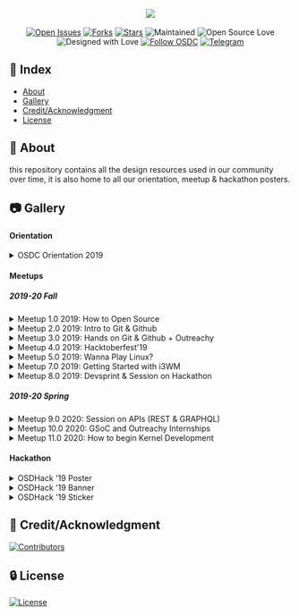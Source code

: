 <div align="center">
<p>
  <img src="/logo/osdcdesign.png" width="400">
</p>

[![Open Issues](https://img.shields.io/github/issues/osdc/design?style=for-the-badge&logo=github)](https://github.com/osdc/design/issues) [![Forks](https://img.shields.io/github/forks/osdc/design?style=for-the-badge&logo=github)](https://github.com/osdc/design/network/members) [![Stars](https://img.shields.io/github/stars/osdc/design?style=for-the-badge&logo=reverbnation)](https://github.com/osdc/design/stargazers) ![Maintained](https://img.shields.io/maintenance/yes/2019?style=for-the-badge&logo=github) ![Open Source Love](https://img.shields.io/badge/Open%20Source-%E2%99%A5-red?style=for-the-badge&logo=open-source-initiative) ![Designed with Love](https://img.shields.io/badge/Designed%20With-%E2%99%A5-critical?style=for-the-badge&logo=ko-fi) [![Follow OSDC](https://img.shields.io/twitter/follow/osdcjiit?color=blue&label=Follow%20OSDC&logo=twitter&style=for-the-badge)](https://twitter.com/intent/follow?screen_name=osdcjiit) [![Telegram](https://img.shields.io/badge/Telegram-Chat-informational?style=for-the-badge&logo=telegram)](https://telegram.me/jiitosdc)

</div>

## :ledger: Index

- [About](#beginner-about)
- [Gallery](#camera-gallery)
- [Credit/Acknowledgment](#star2-creditacknowledgment)
- [License](#lock-license)

## :beginner: About

this repository contains all the design resources used in our community over time, it is also home to all our orientation, meetup & hackathon posters.

## :camera: Gallery

<p align="center">

#### Orientation

<details> 
  <summary>OSDC Orientation 2019</summary>
<img src="/Meetup Posters/OSDC Orientation 2019.jpg" width="900" title="Orientation 2019"><br>
</details>

#### Meetups

##### 2019-20 Fall

<details> 
    <summary>Meetup 1.0 2019: How to Open Source</summary>
  <img src="/Meetup Posters/OSDC Meetup 1.0 2019.jpg" width="900" title="How to Open Source"><br>
</details>

<details>
  <summary>Meetup 2.0 2019: Intro to Git & Github</summary>
<img src="/Meetup Posters/OSDC Meetup 2.0 2019.jpg" width="900" title="Intro to Git & Github"><br>
</details>

<details>
  <summary>Meetup 3.0 2019: Hands on Git & Github + Outreachy</summary>
<img src="/Meetup Posters/OSDC Meetup 3.0 2019.jpg" width="900" title="Hands on Git & Github + Outreachy"><br>
</details>

<details>
  <summary>Meetup 4.0 2019: Hacktoberfest'19</summary>
<img src="/Meetup Posters/OSDC Meetup 4.0 2019.jpg" width="900" title="Hacktoberfest 2019"><br>
</details>

<details>
  <summary>Meetup 5.0 2019: Wanna Play Linux?</summary>
<img src="/Meetup Posters/OSDC Meetup 5.0 2019.jpg" width="900" title="Wanna Play Linux?"><br>
</details>

<details>
  <summary>Meetup 7.0 2019: Getting Started with i3WM</summary>
<img src="/Meetup Posters/OSDC Meetup 7.0 2019.jpg" width="900" title="Getting Started with i3WM"><br>
</details>

<details>
  <summary>Meetup 8.0 2019: Devsprint & Session on Hackathon</summary>
<img src="/Meetup Posters/OSDC Meetup 8.0 2019.jpg" width="900" title="Devsprint & Session on Hackathon"><br>
</details>

##### 2019-20 Spring

<details>
  <summary>Meetup 9.0 2020: Session on APIs (REST & GRAPHQL)</summary>
<img src="/Meetup Posters/OSDC Meetup 9.0 2020.jpg" width="900" title="Session on APIs (REST & GRAPHQL)"><br>
</details>

<details>
  <summary>Meetup 10.0 2020: GSoC and Outreachy Internships</summary>
<img src="/Meetup Posters/OSDC Meetup 10.0 2020.jpg" width="900" title="GSoC and Outreachy Internships"><br>
</details>

<details>
  <summary>Meetup 11.0 2020: How to begin Kernel Development</summary>
<img src="/Meetup Posters/OSDC Meetup 11.0 2020.jpg" width="900" title="Meetup 11.0 2020: How to begin Kernel Development"><br>
</details>

#### Hackathon

<details>
  <summary>OSDHack '19 Poster</summary>
<img src="/Hackathon/OSDHack19 Poster.jpg" width="900" title="OSDHack '19 Poster"><br>
</details>

<details>
  <summary>OSDHack '19 Banner</summary>
<img src="/Hackathon/OSDHack19 Banner.jpg" width="900" title="OSDHack '19 Banner"><br>
</details>

<details>
  <summary>OSDHack '19 Sticker</summary>
<img src="/Hackathon/OSDHack19 Sticker.png" width="900" title="OSDHack '19 Sticker"><br>
</details>

</p>

## :star2: Credit/Acknowledgment

[![Contributors](https://img.shields.io/github/contributors/osdc/design?style=for-the-badge)](https://github.com/osdc/design/graphs/contributors)

## :lock: License

[![License](https://img.shields.io/github/license/osdc/design?style=for-the-badge)](https://github.com/osdc/design/blob/master/LICENSE)
